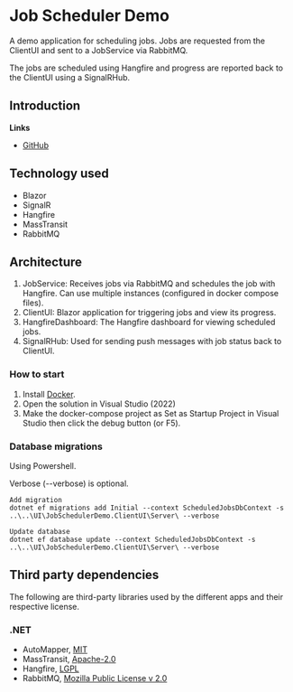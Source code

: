# Job Scheduler Demo

A demo application for scheduling jobs. Jobs are requested from the ClientUI and sent to a JobService via RabbitMQ. 

The jobs are scheduled using Hangfire and progress are reported back to the ClientUI using a SignalRHub.

## Introduction

**Links**
- [GitHub](https://github.com/migaweb/JobSchedulerDemo)

## Technology used
- Blazor
- SignalR
- Hangfire
- MassTransit
- RabbitMQ

## Architecture
1. JobService: Receives jobs via RabbitMQ and schedules the job with Hangfire. Can use multiple instances (configured in docker compose files).
2. ClientUI: Blazor application for triggering jobs and view its progress.
3. HangfireDashboard: The Hangfire dashboard for viewing scheduled jobs.
4. SignalRHub: Used for sending push messages with job status back to ClientUI.

### How to start
1. Install [Docker](https://www.docker.com/).
2. Open the solution in Visual Studio (2022)
3. Make the docker-compose project as Set as Startup Project in Visual Studio then click the debug button (or F5).

### Database migrations
Using Powershell.

Verbose (--verbose) is optional.

```
Add migration
dotnet ef migrations add Initial --context ScheduledJobsDbContext -s ..\..\UI\JobSchedulerDemo.ClientUI\Server\ --verbose

Update database
dotnet ef database update --context ScheduledJobsDbContext -s ..\..\UI\JobSchedulerDemo.ClientUI\Server\ --verbose
```

## Third party dependencies
The following are third-party libraries used by the different apps and their respective license.
### .NET
- AutoMapper, [MIT](https://mit-license.org/)
- MassTransit, [Apache-2.0](https://licenses.nuget.org/Apache-2.0)
- Hangfire, [LGPL](https://raw.githubusercontent.com/HangfireIO/Hangfire/master/LICENSE.md)
- RabbitMQ, [Mozilla Public License v 2.0](https://www.rabbitmq.com/mpl.html)
